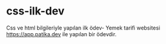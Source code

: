 # css-ilk-dev
Css ve html bilgileriyle yapılan ilk ödev- Yemek tarifi websitesi
https://app.patika.dev ile yapılan bir ödevdir.
